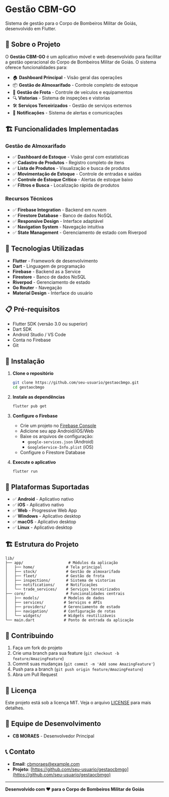 # Gestão CBM-GO

Sistema de gestão para o Corpo de Bombeiros Militar de Goiás, desenvolvido em Flutter.

## 📱 Sobre o Projeto

O **Gestão CBM-GO** é um aplicativo móvel e web desenvolvido para facilitar a gestão operacional do Corpo de Bombeiros Militar de Goiás. O sistema oferece funcionalidades para:

- 🏠 **Dashboard Principal** - Visão geral das operações
- 📦 **Gestão de Almoxarifado** - Controle completo de estoque
- 🚗 **Gestão de Frota** - Controle de veículos e equipamentos
- 🔍 **Vistorias** - Sistema de inspeções e vistorias
- 🛠️ **Serviços Terceirizados** - Gestão de serviços externos
- 🔔 **Notificações** - Sistema de alertas e comunicações

## 🏗️ Funcionalidades Implementadas

### Gestão de Almoxarifado
- ✅ **Dashboard de Estoque** - Visão geral com estatísticas
- ✅ **Cadastro de Produtos** - Registro completo de itens
- ✅ **Lista de Produtos** - Visualização e busca de produtos
- ✅ **Movimentação de Estoque** - Controle de entradas e saídas
- ✅ **Controle de Estoque Crítico** - Alertas de estoque baixo
- ✅ **Filtros e Busca** - Localização rápida de produtos

### Recursos Técnicos
- ✅ **Firebase Integration** - Backend em nuvem
- ✅ **Firestore Database** - Banco de dados NoSQL
- ✅ **Responsive Design** - Interface adaptável
- ✅ **Navigation System** - Navegação intuitiva
- ✅ **State Management** - Gerenciamento de estado com Riverpod

## 🚀 Tecnologias Utilizadas

- **Flutter** - Framework de desenvolvimento
- **Dart** - Linguagem de programação
- **Firebase** - Backend as a Service
- **Firestore** - Banco de dados NoSQL
- **Riverpod** - Gerenciamento de estado
- **Go Router** - Navegação
- **Material Design** - Interface do usuário

## 📋 Pré-requisitos

- Flutter SDK (versão 3.0 ou superior)
- Dart SDK
- Android Studio / VS Code
- Conta no Firebase
- Git

## 🔧 Instalação

1. **Clone o repositório**
   ```bash
   git clone https://github.com/seu-usuario/gestaocbmgo.git
   cd gestaocbmgo
   ```

2. **Instale as dependências**
   ```bash
   flutter pub get
   ```

3. **Configure o Firebase**
   - Crie um projeto no [Firebase Console](https://console.firebase.google.com/)
   - Adicione seu app Android/iOS/Web
   - Baixe os arquivos de configuração:
     - `google-services.json` (Android)
     - `GoogleService-Info.plist` (iOS)
   - Configure o Firestore Database

4. **Execute o aplicativo**
   ```bash
   flutter run
   ```

## 📱 Plataformas Suportadas

- ✅ **Android** - Aplicativo nativo
- ✅ **iOS** - Aplicativo nativo
- ✅ **Web** - Progressive Web App
- ✅ **Windows** - Aplicativo desktop
- ✅ **macOS** - Aplicativo desktop
- ✅ **Linux** - Aplicativo desktop

## 🏗️ Estrutura do Projeto

```
lib/
├── app/                    # Módulos da aplicação
│   ├── home/              # Tela principal
│   ├── stock/             # Gestão de almoxarifado
│   ├── fleet/             # Gestão de frota
│   ├── inspections/       # Sistema de vistorias
│   ├── notifications/     # Notificações
│   └── trade_services/    # Serviços terceirizados
├── core/                  # Funcionalidades centrais
│   ├── models/           # Modelos de dados
│   ├── services/         # Serviços e APIs
│   ├── providers/        # Gerenciamento de estado
│   ├── navigation/       # Configuração de rotas
│   └── widgets/          # Widgets reutilizáveis
└── main.dart             # Ponto de entrada da aplicação
```

## 🤝 Contribuindo

1. Faça um fork do projeto
2. Crie uma branch para sua feature (`git checkout -b feature/AmazingFeature`)
3. Commit suas mudanças (`git commit -m 'Add some AmazingFeature'`)
4. Push para a branch (`git push origin feature/AmazingFeature`)
5. Abra um Pull Request

## 📄 Licença

Este projeto está sob a licença MIT. Veja o arquivo [LICENSE](LICENSE) para mais detalhes.

## 👥 Equipe de Desenvolvimento

- **CB MORAES** - Desenvolvedor Principal

## 📞 Contato

- **Email**: cbmoraes@example.com
- **Projeto**: [https://github.com/seu-usuario/gestaocbmgo](https://github.com/seu-usuario/gestaocbmgo)

---

**Desenvolvido com ❤️ para o Corpo de Bombeiros Militar de Goiás**